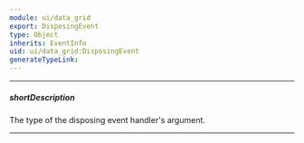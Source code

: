 ```yaml
---
module: ui/data_grid
export: DisposingEvent
type: Object
inherits: EventInfo
uid: ui/data_grid:DisposingEvent
generateTypeLink: 
---
```

---
##### shortDescription
The type of the disposing event handler's argument.

---
<!-- Description goes here -->
